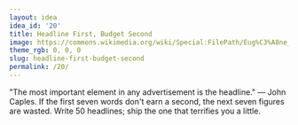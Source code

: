 ```yaml
---
layout: idea
idea_id: '20'
title: Headline First, Budget Second
image: https://commons.wikimedia.org/wiki/Special:FilePath/Eug%C3%A8ne_Delacroix_-_La_libert%C3%A9_guidant_le_peuple-2.jpg
theme_rgb: 0, 0, 0
slug: headline-first-budget-second
permalink: /20/
---
```


"The most important element in any advertisement is the headline." — John Caples. If the first seven words don't earn a second, the next seven figures are wasted. Write 50 headlines; ship the one that terrifies you a little.
